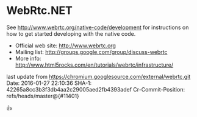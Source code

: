 # WebRtc.NET

See http://www.webrtc.org/native-code/development for instructions on how to get started developing with the native code.

- Official web site: http://www.webrtc.org
- Mailing list: http://groups.google.com/group/discuss-webrtc
- More info: http://www.html5rocks.com/en/tutorials/webrtc/infrastructure/

last update from https://chromium.googlesource.com/external/webrtc.git
Date: 2016-01-27 22:10:36
SHA-1: 42265a8cc3b3f3db4aa2c29005aed2fb4393adef
Cr-Commit-Position: refs/heads/master@{#11401}

:+1:
